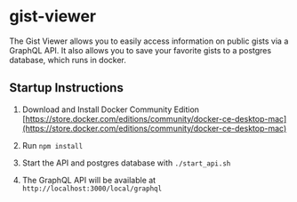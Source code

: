 # gist-viewer

The Gist Viewer allows you to easily access information on public gists via a GraphQL API. It also allows you to save your favorite gists to a postgres database, which runs in docker.

## Startup Instructions

1. Download and Install Docker Community Edition [https://store.docker.com/editions/community/docker-ce-desktop-mac](https://store.docker.com/editions/community/docker-ce-desktop-mac)

2. Run `npm install`

3. Start the API and postgres database with `./start_api.sh`

4. The GraphQL API will be available at `http://localhost:3000/local/graphql`
